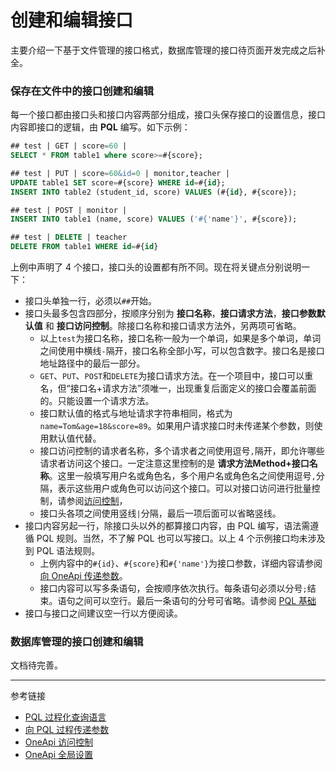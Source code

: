 # 创建和编辑接口

主要介绍一下基于文件管理的接口格式，数据库管理的接口待页面开发完成之后补全。

### 保存在文件中的接口创建和编辑

每一个接口都由接口头和接口内容两部分组成，接口头保存接口的设置信息，接口内容即接口的逻辑，由 **PQL** 编写。如下示例：

```sql
## test | GET | score=60 |
SELECT * FROM table1 where score>=#{score};

## test | PUT | score=60&id=0 | monitor,teacher |
UPDATE table1 SET score=#{score} WHERE id=#{id};
INSERT INTO table2 (student_id, score) VALUES (#{id}, #{score});

## test | POST | monitor |
INSERT INTO table1 (name, score) VALUES ('#{'name'}', #{score});

## test | DELETE | teacher
DELETE FROM table1 WHERE id=#{id}
``` 

上例中声明了 4 个接口，接口头的设置都有所不同。现在将关键点分别说明一下：

* 接口头单独一行，必须以`##`开始。
* 接口头最多包含四部分，按顺序分别为 **接口名称**，**接口请求方法**，**接口参数默认值** 和 **接口访问控制**。除接口名称和接口请求方法外，另两项可省略。
    + 以上`test`为接口名称，接口名称一般为一个单词，如果是多个单词，单词之间使用中横线`-`隔开，接口名称全部小写，可以包含数字。接口名是接口地址路径中的最后一部分。
    + `GET`、`PUT`、`POST`和`DELETE`为接口请求方法。在一个项目中，接口可以重名，但“接口名+请求方法”须唯一，出现重复后面定义的接口会覆盖前面的。只能设置一个请求方法。
    + 接口默认值的格式与地址请求字符串相同，格式为`name=Tom&age=18&score=89`。如果用户请求接口时未传递某个参数，则使用默认值代替。
    + 接口访问控制的请求者名称，多个请求者之间使用逗号`,`隔开，即允许哪些请求者访问这个接口。一定注意这里控制的是 **请求方法Method+接口名称**。这里一般填写用户名或角色名，多个用户名或角色名之间使用逗号`,`分隔，表示这些用户或角色可以访问这个接口。可以对接口访问进行批量控制，请参阅[访问控制](/oneapi/permit.md)，
    + 接口头各项之间使用竖线`|`分隔，最后一项后面可以省略竖线。
* 接口内容另起一行，除接口头以外的都算接口内容，由 PQL 编写，语法需遵循 PQL 规则。当然，不了解 PQL 也可以写接口。以上 4 个示例接口均未涉及到 PQL 语法规则。
    + 上例内容中的`#{id}`、`#{score}`和`#{'name'}`为接口参数，详细内容请参阅[向 OneApi 传递参数](/oneapi/params.md)。
    + 接口内容可以写多条语句，会按顺序依次执行。每条语句必须以分号`;`结束。语句之间可以空行。最后一条语句的分号可省略。请参阅 [PQL 基础](/pql/basic.md)
* 接口与接口之间建议空一行以方便阅读。

### 数据库管理的接口创建和编辑

文档待完善。

---
参考链接

* [PQL 过程化查询语言](/pql/overview.md)
* [向 PQL 过程传递参数](/pql/params.md)
* [OneApi 访问控制](/oneapi/token.md)
* [OneApi 全局设置](/oneapi/setup.md)
